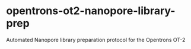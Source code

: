 # opentrons-ot2-nanopore-library-prep
Automated Nanopore library preparation protocol for the Opentrons OT-2

